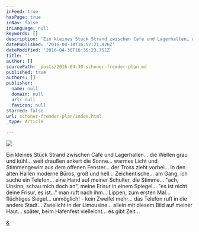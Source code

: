 ```yaml
---
inFeed: true
hasPage: true
inNav: false
inLanguage: null
keywords: []
description: 'Ein kleines Stück Strand zwischen Cafe und Lagerhallen… die Wellen grau und kühl… weit draußen ankert die Sonne… warmes Licht und Stimmengewirr aus dem offenen Fenster… der Tross zieht vorbei… in den alten Hallen moderne Büros, groß und hell… Zeichentische… am Gang, ich suche ein Telefon… eine Hand auf meiner Schulter, die Stimme… “ach, Unsinn, schau mich doch an”, meine Frisur in einem Spiegel… “es ist nicht deine Frisur, es ist…” man ruft nach ihm… Lippen, zum ersten Mal… flüchtiges Siegel… unmöglich! - kein Zweifel mehr… das Telefon ruft in die andere Stadt… Zwielicht in der Limousine… allein mit diesem Bild auf meiner Haut… später, beim Hafenfest vielleicht… es gibt Zeit…'
datePublished: '2016-04-30T16:52:21.826Z'
dateModified: '2016-04-30T16:35:23.751Z'
title: ''
author: []
sourcePath: _posts/2016-04-30-schoner-fremder-plan.md
published: true
authors: []
publisher:
  name: null
  domain: null
  url: null
  favicon: null
starred: false
url: schoner-fremder-plan/index.html
_type: Article

---
```

![](https://the-grid-user-content.s3-us-west-2.amazonaws.com/91144405-cbdc-4063-83d7-464844d27089.jpg)

Ein kleines Stück Strand zwischen Cafe und Lagerhallen... die Wellen grau und kühl... weit draußen ankert die Sonne... warmes Licht und Stimmengewirr aus dem offenen Fenster... der Tross zieht vorbei... in den alten Hallen moderne Büros, groß und hell... Zeichentische... am Gang, ich suche ein Telefon... eine Hand auf meiner Schulter, die Stimme... "ach, Unsinn, schau mich doch an", meine Frisur in einem Spiegel... "es ist nicht deine Frisur, es ist..." man ruft nach ihm... Lippen, zum ersten Mal... flüchtiges Siegel... unmöglich! - kein Zweifel mehr... das Telefon ruft in die andere Stadt... Zwielicht in der Limousine... allein mit diesem Bild auf meiner Haut... später, beim Hafenfest vielleicht... es gibt Zeit...

[&][0]

[0]: https://open.spotify.com/track/4iACy5ZehrNAc1FaffNoBy